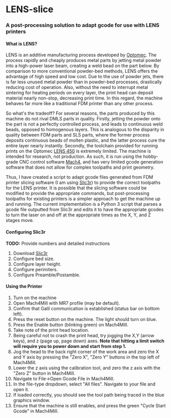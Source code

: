 # LENS-slice
### A post-processing solution to adapt gcode for use with LENS printers

#### What is LENS?
LENS is an additive manufacturing process developed by [Optomec](https://www.optomec.com/3d-printed-metals/lens-printers/). The process rapidly and cheaply produces metal parts by jetting metal powder into a high-power laser beam, creating a weld bead on the part below. By comparison to more conventional powder-bed methods, LENS offers the advantage of high speed and low cost. Due to the use of powder jets, there is far less unused metal powder than in powder-bed processes, drastically reducing cost of operation. Also, without the need to interrupt metal sintering for heating periods on every layer, the print head can deposit material nearly non-stop, decreasing print time. In this regard, the machine behaves far more like a traditional FDM printer than any other process.

So what's the tradeoff? For several reasons, the parts produced by this machine do not rival DMLS parts in quality. Firstly, jetting the powder onto the part is not a perfectly controlled process, and leads to continuous weld beads, opposed to homogenous layers. This is analogous to the disparity in quality between FDM parts and SLS parts, where the former process deposits continuous beads of molten plastic, and the latter process cure the entire layer nearly instantly. Secondly, the toolchain provided for running prints on the Optomec [LENS 450](https://www.optomec.com/3d-printed-metals/lens-printers/low-cost-metal-3d-printer/) is extremely limited. The machine is intended for research, not production. As such, it is run using the hobby-grade CNC control software [Mach4](http://www.machsupport.com/software/mach4/), and has very limited gcode generation software that does not allow for complex toolpaths and print geometry.

Thus, I have created a script to adapt gcode files generated from FDM printer slicing software (I am using [Slic3r](http://slic3r.org/download)) to provide the correct toolpaths for the LENS printer. It is possible that the slicing software could be modified to provide the appropriate commands, but post-processing toolpaths for existing printers is a simpler approach to get the machine up and running. The current implementation is a Python 3 script that parses a gcode file outputted from Slic3r and edits it to have the appropriate gcodes to turn the laser on and off at the appropriate times as the X, Y, and Z stages move. 





#### Configuring Slic3r
__TODO:__ Provide numbers and detailed instructions

1. Download [Slic3r](http://slic3r.org/download)
2. Configure bed size.
3. Configure layer height.
4. Configure perimiters.
5. Configure Preamble/Postamble.



#### Using the Printer
1. Turn on the machine
2. Open Mach4Mill with MR7 profile (may be default).
3. Confirm that Galil communication is established (status bar on bottom left).
4. Press the reset button on the machine. The light should turn on blue.
5. Press the Enable button (blinking green) on Mach4Mill.
6. Take note of the print head location.
7. Being careful not to crash the print head, try jogging the X,Y (arrow keys), and z (page up, page down) axes. __Note that hitting a limit switch will require you to power down and start from step 1.__
8. Jog the head to the back right corner of the work area and zero the X and Y axis by pressing the "Zero X", "Zero Y" buttons in the top left of Mach4Mill.
10. Lower the z axis using the calibration tool, and zero the z axis with the "Zero Z" button in Mach4Mill.
11. Navigate to File->Open Gcode File in Mach4Mill.
12. In the file-type dropdown, select "All files". Navigate to your file and open it.
13. If loaded correctly, you should see the tool path being traced in the blue graphics window.
14. Ensure that the machine is still enables, and press the green "Cycle Start Gcode" in Mach4Mill.
